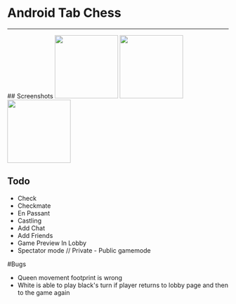 # Android Tab Chess

<hr>
## Screenshots

<img src="https://github.com/simplegr33n/android-tab-chess/blob/master/screenshots/phone0003.jpg" width="144">
<img src="https://github.com/simplegr33n/android-tab-chess/blob/master/screenshots/phone0004.jpg" width="144">
<img src="https://github.com/simplegr33n/android-tab-chess/blob/master/screenshots/phone0005.jpg" width="144">

## Todo
* Check
* Checkmate
* En Passant
* Castling
* Add Chat
* Add Friends
* Game Preview In Lobby
* Spectator mode // Private - Public gamemode

#Bugs
* Queen movement footprint is wrong
* White is able to play black's turn if player returns to lobby page and then to the game again



